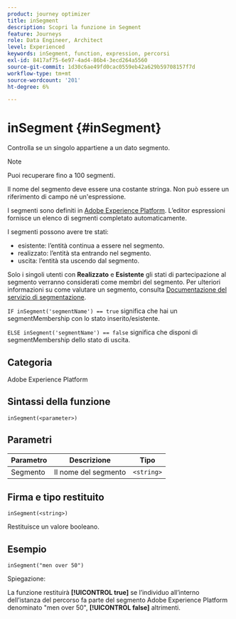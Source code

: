 ```yaml
---
product: journey optimizer
title: inSegment
description: Scopri la funzione in Segment
feature: Journeys
role: Data Engineer, Architect
level: Experienced
keywords: inSegment, function, expression, percorsi
exl-id: 8417af75-6e97-4ad4-86b4-3ecd264a5560
source-git-commit: 1d30c6ae49fd0cac0559eb42a629b59708157f7d
workflow-type: tm+mt
source-wordcount: '201'
ht-degree: 6%

---
```


# inSegment {#inSegment}

Controlla se un singolo appartiene a un dato segmento.

>[!NOTE]
>
>Puoi recuperare fino a 100 segmenti.

Il nome del segmento deve essere una costante stringa. Non può essere un riferimento di campo né un&#39;espressione.

I segmenti sono definiti in [Adobe Experience Platform](https://platform.adobe.com/segment/overview). L’editor espressioni fornisce un elenco di segmenti completato automaticamente.

I segmenti possono avere tre stati:

* esistente: l’entità continua a essere nel segmento.
* realizzato: l’entità sta entrando nel segmento.
* uscita: l’entità sta uscendo dal segmento.

Solo i singoli utenti con **Realizzato** e **Esistente** gli stati di partecipazione al segmento verranno considerati come membri del segmento. Per ulteriori informazioni su come valutare un segmento, consulta [Documentazione del servizio di segmentazione](https://experienceleague.adobe.com/docs/experience-platform/segmentation/tutorials/evaluate-a-segment.html?lang=en#interpret-segment-results).

`IF inSegment('segmentName') == true` significa che hai un segmentMembership con lo stato inserito/esistente.

`ELSE inSegment('segmentName') == false` significa che disponi di segmentMembership dello stato di uscita.

## Categoria

Adobe Experience Platform

## Sintassi della funzione

`inSegment(<parameter>)`

## Parametri

| Parametro | Descrizione | Tipo |
|--- |--- |--- |
| Segmento | Il nome del segmento | `<string>` |

## Firma e tipo restituito

`inSegment(<string>)`

Restituisce un valore booleano.

## Esempio

`inSegment("men over 50")`

Spiegazione:

La funzione restituirà **[!UICONTROL true]** se l’individuo all’interno dell’istanza del percorso fa parte del segmento Adobe Experience Platform denominato &quot;men over 50&quot;, **[!UICONTROL false]** altrimenti.
